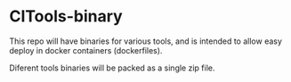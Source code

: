 # CITools-binary

This repo will have binaries for various tools, and is intended to allow easy deploy in docker containers (dockerfiles).

Diferent tools binaries will be packed as a single zip file.
